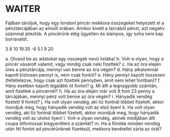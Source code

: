 # WAITER

Fájlban tároljuk, hogy egy londoni pincér mekkora összegeket helyezett el a pénztárcájában az elmúlt órában. Amikor kivett a tárcából pénzt, azt negatív számmal jeleztük. A pincérünk elég ügyetlen és slampos, így soha nem kap borravalót.

3
8
10
19.35
-6
5.1
9
20

a. Olvasd be az adatokat egy osszegek nevű listába!
b. Volt-e olyan, hogy a pincér vásárolt valamit, vagy mindig csak neki fizettek?
c. Ha az óra elején üres a pénztárcája, mennyi van benne az óra végén?
d. Hány alkalommal kapott biztosan pennyt is, nem csak fontot?
e. Hány pennyt kapott összesen (feltételezve, hogy csak azt fizették pennyben, amit nem lehet fontban)?
f. Hány esetben kapott legalább öt fontot?
g. Mi állt a legnagyobb számlán, amit fizettek a pincérnél?
h. Ha az óra elején már volt 8 font 23 penny a tárcájában, mennyi pénz volt benne az óra végén?
i. Hányadik vendég fizetett 9 fontot?
j. Ha volt olyan vendég, aki tíz fontnál többet fizetett, akkor mondjuk meg, hogy hányadik vendég volt az első ilyen!
k. Ha volt olyan vendég, aki tíz fontnál többet fizetett, akkor mondjuk meg, hogy hányadik vendég volt az utolsó ilyen!
l. Volt-e olyan vendég, akinek módjában állt csupa ötfontossal kiegyenlíteni a számlát?
m. Ha a főnöke minden vendég után fél fontot ad pincérünknek fizetésül, mekkora bevétellel zárta az órát?
